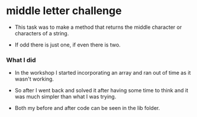 # middle letter challenge

- This task was to make a method that returns the middle character or characters of a string.

- If odd there is just one, if even there is two.

### What I did

- In the workshop I started incorporating an array and ran out of time as it wasn't working.

- So after I went back and solved it after having some time to think and it was much simpler than what I was trying.

- Both my before and after code can be seen in the lib folder.
